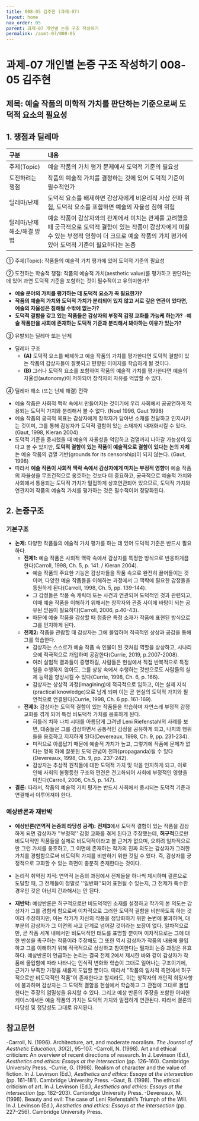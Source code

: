 ```yaml
---
title: 008-05 김주현 (과제-07)
layout: home
nav_order: 05
parent: 과제-07 개인별 논증 구조 작성하기
permalink: /asmt-07/008-05
---
```


# 과제-07 개인별 논증 구조 작성하기 008-05 김주현

## 제목: 예술 작품의 미학적 가치를 판단하는 기준으로써 도덕적 요소의 필요성  

## 1. 쟁점과 딜레마

| 구분 | 내용 |
|:---|:---|
| 주제(Topic) | 예술 작품의 가치 평가 문제에서 도덕적 기준의 필요성 |
| 도전하려는 쟁점 | 작품의 예술적 가치를 결정하는 것에 있어 도덕적 기준이 필수적인가 |
| 딜레마/난제 | 도덕적 요소를 배제하면 감상자에게 비윤리적 사상 전파 위험, 도덕적 요소를 포함하면 예술의 자율성 침해 위험 |
| 딜레마/난제 해소/해결 방법 | 예술 작품이 감상자와의 관계에서 미치는 관계를 고려했을 때 궁극적으로 도덕적 결함이 있는 작품이 감상자에게 미칠 수 있는 부정적 영향이 더 크므로 예술 작품의 가치 평가에 있어 도덕적 기준이 필요하다는 논증 |

① 주제(Topic): 작품들의 예술적 가치 평가에 있어 도덕적 기준의 필요성 

② 도전하는 학술적 쟁점: 작품의 예술적 가치(aesthetic value)를 평가하고 판단하는 데 있어 과연 도덕적 기준을 포함하는 것이 필수적이고 유의미한가? 

- **예술 분야의 가치를 평가하는 데 도덕적 요소가 꼭 필요한가?**  
- **작품의 예술적 가치와 도덕적 가치가 분리되어 있지 않고 서로 깊은 연관이 있다면, 예술의 자율성은 침해될 수밖에 없는가?**  
- **도덕적 결함을 갖고 있는 작품들은 감상자의 부정적 감정 교화를 가능케 하는가?**
-**예술 작품만을 사회에 존재하는 도덕적 기준과 분리해서 봐야하는 이유가 있는가?**

③ 유발되는 딜레마 또는 난제

- 딜레마 구조
  - **(A)** 도덕적 요소를 배제하고 예술 작품의 가치를 평가한다면 도덕적 결함이 있는 작품의 감상자들이 잘못되고 편향된 이미지를 학습하게 될 것이다. 
  - **(B)** 그러나 도덕적 요소를 포함하여 작품의 예술적 가치를 평가한다면 예술의 자율성(autonomy)이 저하되어 창작자의 자유를 억압할 수 있다. 

④ 딜레마 해소 (또는 난제 해결) 전략

- 예술 작품은 사회적 맥락 속에서 만들어지는 것이기에 우리 사회에서 공공연하게 적용되는 도덕적 가치와 분리해서 볼 수 없다. (Noel 1996, Gaut 1998)
- 예술 작품의 궁극적 목표는 감상자에게 창작자가 담아낸 소재를 전달하고 인지시키는 것이며, 그를 통해 감상자가 도덕적 결함이 있는 소재까지 내재화시킬 수 있다. (Gaut, 1998, Kieran 2004)
- 도덕적 기준을 중시했을 때 예술의 자율성을 억압하고 검열까지 나아갈 가능성이 있다고 볼 수 있지만, **도덕적 결함이 있는 작품이 예술적으로 결함이 있다는 논의 자체**는 예술 작품의 검열 기반(grounds for its censorship)이 되지 않는다. (Gaut, 1998)
- 따라서 **예술 작품이 사회적 맥락 속에서 감상자에게 미치는 부정적 영향**이 예술 작품의 자율성을 무조건적으로 옹호하는 것보다 더 중요하고, 궁극적으로 예술적 가치와 사회에서 통용되는 도덕적 가치가 밀접하게 상호연관되어 있으므로, 도덕적 가치와 연관지어 작품의 예술적 가치를 평가하는 것은 필수적이며 정당화된다. 

## 2. 논증구조

### 기본구조

- **논제:** 다양한 작품들의 예술적 가치 평가를 하는 데 있어 도덕적 기준은 반드시 필요하다. 
  - **전제1:** 예술 작품은 사회적 맥락 속에서 감상자를 특정한 방식으로 반응하게끔 한다(Carroll, 1998, Ch. 5, p. 141. / Kieran 2004).
    - 예술 작품의 주요한 기능은 감상자들을 작품 속으로 완전히 끌어들이는 것이며, 다양한 예술 작품들을 이해하는 과정에서 그 맥락에 필요한 감정들을 동원하게 된다(Carroll, 1998, Ch. 5, pp. 139-144).
    - 그 감정들은 작품 속 캐릭터 또는 사건과 연관되며 도덕적인 것과 관련되고, 이때 예술 작품을 이해하기 위해서는 창작자와 관중 사이에 바탕이 되는 공유된 믿음이 필요하다(Carroll, 2006, p.40-43).
    - 때문에 예술 작품을 감상할 때 청중은 특정 소재가 작품에 표현된 방식으로 그를 인지하게 된다.
  - **전제2:** 작품을 관람할 때 감상자는 그에 몰입하며 적극적인 상상과 공감을 통해 그를 학습한다. 
    - 감상자는 스스로가 예술 작품 속 인물이 된 것처럼 역할을 상상하고, 시나리오에 적극적으로 개입하며 공감한다(Currie, 2019, p.2007-2008).
    - 여러 실험적 결과들이 증명하길, 사람들은 현실에서 직접 반복적으로 특정 일을 수행하지 않아도, 그를 상상 속에서 수행하는 것만으로도 사람들의 실제 능력을 향상시킬 수 있다(Currie, 1998, Ch. 6, p. 166).
    - 감상자는 상상적 과정(imagining)에 적극적으로 임하고, 이는 실제 지식(practical knowledge)으로 남게 되며 이는 곧 현실의 도덕적 가치와 필연적으로 연결된다(Currie, 1998, Ch. 6 pp. 161-169).
  - **전제3:** 감상자는 도덕적 결함이 있는 작품들을 학습하며 자연스레 부정적 감정 교화를 겪게 되어 특정 비도덕적 가치를 옹호하게 된다.
    - 히틀러 치하 나치 시대를 아름답게 그려낸 Leni Riefenstahl의 <Triumph of the Will> 사례를 보면, 대중들은 그를 감상하면서 공통적인 감정을 공유하게 되고, 나치의 행위들을 옹호하고 지지하게 된다(Devereaux, 1998, Ch. 9, pp. 231-234).
    - 미적으로 아름답기 때문에 예술적 가치가 높고, 그렇기에 작품에 문제가 없다는 명목 하에 잘못된 도덕 관념이 전파(propaganda)될 수 있다(Devereaux, 1998, Ch. 9, pp. 237-242).
    - 감상자는 추상적 원칙들에 대한 도덕적 가치 및 악을 인지하게 되고, 이로 인해 사회의 불평등한 구조와 편견은 견고화되어 사회에 부정적인 영향을 미친다(Carroll, 2006, Ch.5, p. 147).
- **결론:** 따라서, 작품의 예술적 가치 평가는 반드시 사회에서 중시되는 도덕적 기준과 연결해서 이루어져야 한다.  

### 예상반론과 재반박

- **예상반론(연역적 논증의 타당성 공격):** **전제3**에서 도덕적 결함이 있는 작품을 감상하게 되면 감상자가 ''부정적'' 감정 교화를 겪게 된다고 주장했는데, **허구적**으로만 비도덕적인 작품들을 실제로 비도덕적이라고 볼 근거가 없으며, 오히려 일차적으로만 그런 가치를 옹호하고, 그 이면에 존재하는 작가의 진짜 의도는 감상자가 그러한 가치를 경험함으로써 비도덕적 가치를 비판하기 위한 것일 수 있다. 즉, 감상자를 긍정적으로 교화할 수 있는 측면이 충분히 존재한다는 것이다. 
- 논리적 취약점 지적: 연역적 논증의 과정에서 전제들을 하나씩 제시하며 결론으로 도달할 때, 그 전제들이 정말로 ''일반화''되어 표현될 수 있는지, 그 전제가 특수한 경우인 것은 아닌지 간과해서는 안 된다. 

- **재반박:** 예상반론은 허구적으로만 비도덕적인 소재를 설정하고 작가의 본 의도는 감상자가 그를 경험케 함으로써 이차적으로 그러한 도덕적 결함을 비판하도록 하는 것이라 주장하지만, 이는 작가가 자신의 작품을 정당화하기 위한 논변에 불과하며, 대부분의 감상자가 그 이면의 사고 단계로 넘어갈 것이라는 보장이 없다. 일차적으로만, 곧 작품 세계 내에서만 비도덕적인 태도를 표명할 뿐이며 이차적으로는 그에 대한 반성을 촉구하는 작품이라 주장해도 그 또한 역시 감상자가 작품의 내용에 몰입하고 그를 이해하기 위해 적극적으로 상상하고 참여한다는 필자의 논증 과정은 유효하다. 예상반론이 언급하는 논리는 결국 전제 2에서 제시한 바와 같이 감상자가 작품에 몰입함에 따라 나타나는 인식적 변화와 학습이 그대로 일어나는 구조이기에, 근거가 부족한 가정을 새롭게 도입할 뿐이다. 따라서 "작품의 일차적 측면에서 허구적으로만 비도덕적인 작품"이 존재한다고 할지라도, 이는 창작자의 개인적 희망사항에 불과하며 감상자는 그 도덕적 결함을 현실에서 학습하고 그 관점에 그대로 몰입한다는 주장의 엄밀성을 유지할 수 있다. 그리고 예상 반론의 주장을 포함한 어떠한 케이스에서든 예술 작품의 가치는 도덕적 가치와 밀접하게 연관된다. 따라서 결론의 타당성 및 정당성도 그대로 유지된다. 

## 참고문헌


-Carroll, N. (1996). Architecture, art, and moderate moralism. *The Journal of Aesthetic Education, 30*(2), 95–107.
-Carroll, N. (1998). Art and ethical criticism: An overview of recent directions of research. In J. Levinson (Ed.), *Aesthetics and ethics: Essays at the intersection* (pp. 126–160). Cambridge University Press.
-Currie, G. (1998). Realism of character and the value of fiction. In J. Levinson (Ed.), *Aesthetics and ethics: Essays at the intersection* (pp. 161–181). Cambridge University Press.
-Gaut, B. (1998). The ethical criticism of art. In J. Levinson (Ed.), *Aesthetics and ethics: Essays at the intersection* (pp. 182–203). Cambridge University Press.
-Devereaux, M. (1998). Beauty and evil: The case of Leni Riefenstahl’s Triumph of the Will. In J. Levinson (Ed.), *Aesthetics and ethics: Essays at the intersection* (pp. 227–256). Cambridge University Press.
